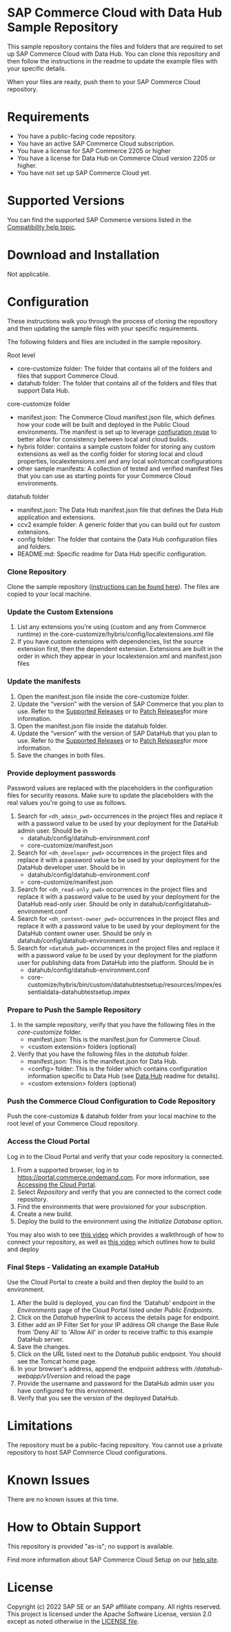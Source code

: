 # SAP Commerce Cloud with Data Hub Sample Repository

This sample repository contains the files and folders that are required to set up SAP Commerce Cloud with Data Hub.  You can clone this repository and then follow the instructions in the readme to update the example files with your specific details. 

When your files are ready, push them to your SAP Commerce Cloud repository.  

# Requirements

- You have a public-facing code repository.
- You have an active SAP Commerce Cloud subscription.
- You have a license for SAP Commerce 2205 or higher
- You have a license for Data Hub on Commerce Cloud version 2205 or higher.
- You have not set up SAP Commerce Cloud yet.

# Supported Versions

You can find the supported SAP Commerce versions listed in the [Compatibility help topic](https://help.sap.com/docs/SAP_COMMERCE_CLOUD_PUBLIC_CLOUD/20125f0eca6340dba918bda360e3cdfa/31ac209eb08f41bc92e9bbe5772fb949.html?version=v2205).

# Download and Installation
Not applicable.

# Configuration

These instructions walk you through the process of cloning the repository and then updating the sample files with your specific requirements. 

The following folders and files are included in the sample repository.

Root level 
- core-customize folder: The folder that contains all of the folders and files that support Commerce Cloud.
- datahub folder: The folder that contains all of the folders and files that support Data Hub.

core-customize folder
- manifest.json: The Commerce Cloud manifest.json file, which defines how your code will be built and deployed in the Public Cloud environments. The manifest is set up to leverage [confiuration reuse](https://help.sap.com/viewer/1be46286b36a4aa48205be5a96240672/SHIP/en-US/2311d89eef9344fc81ef168ac9668307.html) to better allow for consistency between local and cloud builds.
- hybris folder: contains a sample custom folder for storing any custom extensions as well as the config folder for storing local and cloud properties, localextensions.xml and any local solr/tomcat configurations
- other sample manifests: A collection of tested and verified manifest files that you can use as starting points for your Commerce Cloud environments.

datahub folder
- manifest.json: The Data Hub manifest.json file that defines the Data Hub application and extensions.
- ccv2 example folder: A generic folder that you can build out for custom extensions.
- config folder: The folder that contains the Data Hub configuration files and folders.
- README.md: Specific readme for Data Hub specific configuration.

### Clone Repository

Clone the sample repository ([instructions can be found here](https://help.github.com/articles/cloning-a-repository/)). The files are copied to your local machine.

### Update the Custom Extensions

1. List any extensions you're using (custom and any from Commerce runtime) in the core-customize/hybris/config/localextensions.xml file
2. If you have custom extensions with dependencies, list the source extension first, then the dependent extension. Extensions are built in the order in which they appear in your localextension.xml and manifest.json files

### Update the manifests

1. Open the manifest.json file inside the core-customize folder. 
2. Update the “version” with the version of SAP Commerce that you plan to use. Refer to the [Supported Releases](https://help.sap.com/docs/SAP_COMMERCE_CLOUD_PUBLIC_CLOUD/12be4ac419604b01aabb1adeb2c4c8a2/1c6c687ad0ed4964bb43d409818d23a2.html?version=v2205) or to [Patch Releases](https://help.sap.com/docs/SAP_COMMERCE_CLOUD_PUBLIC_CLOUD/75d4c3895cb346008545900bffe851ce/cba026d2b36c4ab18f89525df92cc815.html?version=v2205)for more information.
3. Open the manifest.json file inside the datahub folder.
4. Update the “version” with the version of SAP DataHub that you plan to use. Refer to the [Supported Releases](https://help.sap.com/docs/SAP_COMMERCE_CLOUD_PUBLIC_CLOUD/12be4ac419604b01aabb1adeb2c4c8a2/1c6c687ad0ed4964bb43d409818d23a2.html?version=v2205) or to [Patch Releases](https://help.sap.com/docs/SAP_COMMERCE_CLOUD_PUBLIC_CLOUD/75d4c3895cb346008545900bffe851ce/cba026d2b36c4ab18f89525df92cc815.html?version=v2205)for more information.
5. Save the changes in both files.

### Provide deployment passwords
Password values are replaced with the placeholders in the configuration files for security reasons. Make sure to update the placeholders with the real values you're going to use as follows.
1. Search for `<dh_admin_pwd>` occurrences in the project files and replace it with a password value to be used by your deployment for the DataHub admin user. Should be in
    -  datahub/config/datahub-environment.conf
    -  core-customize/manifest.json
2. Search for `<dh_developer_pwd>` occurrences in the project files and replace it with a password value to be used by your deployment for the DataHub developer user. Should be in
    - datahub/config/datahub-environment.conf
    - core-customize/manifest.json
3. Search for `<dh_read-only_pwd>` occurrences in the project files and replace it with a password value to be used by your deployment for the DataHub read-only user. Should be only in datahub/config/datahub-environment.conf
4. Search for `<dh_content-owner_pwd>` occurrences in the project files and replace it with a password value to be used by your deployment for the DataHub content owner user. Should be only in datahub/config/datahub-environment.conf
5. Search for `<datahub_pwd>` occurrences in the project files and replace it with a password value to be used by your deployment for the platform user for publishing data from DataHub into the platform. Should be in
    - datahub/config/datahub-environment.conf
    - core-customize/hybris/bin/custom/datahubtestsetup/resources/impex/essentialdata-datahubtestsetup.impex

### Prepare to Push the Sample Repository
 
1. In the sample repository, verify that you have the following files in the *core-customize* folder.
   - manifest.json:  This is the manifest.json for Commerce Cloud.
   - \<custom extension> folders (optional)
2. Verify that you have the following files in the *datahub* folder.
   - manifest.json: This is the manifest.json for Data Hub.
   - \<config> folder: This is the folder which contains configuration information specific to Data Hub (see [Data Hub](datahub/README.md) readme for details). 
   - \<custom extension> folders (optional)

### Push the Commerce Cloud Configuration to Code Repository

Push the core-customize & datahub folder from your local machine to the root level of your Commerce Cloud repository.  

### Access the Cloud Portal

Log in to the Cloud Portal and verify that your code repository is connected.

1. From a supported browser, log in to https://portal.commerce.ondemand.com. For more information, see [Accessing the Cloud Portal](https://help.sap.com/viewer/0c2050f6d31f49ddb6eba18509060ae5/SHIP/en-US/bc745004669445478d0c0505d77e096c.html).
2. Select *Repository* and verify that you are connected to the correct code repository.
3. Find the environments that were provisioned for your subscription.
3. Create a new build.
4. Deploy the build to the environment using the *Initialize Database* option.

You may also wish to see [this video](https://enable.cx.sap.com/playlist/dedicated/116161351/1_6tm85g61/1_df6ptanl) which provides a walkthrough of how to connect your repository, as well as [this video](https://enable.cx.sap.com/playlist/dedicated/116161351/1_6tm85g61/1_9ogbv7hz) which outlines how to build and deploy

### Final Steps - Validating an example DataHub

Use the Cloud Portal to create a build and then deploy the build to an environment. 

1. After the build is deployed, you can find the 'Datahub' endpoint in the *Environments* page of the Cloud Portal listed under *Public Endpoints*.
2. Click on the *Datahub* hyperlink to access the details page for endpoint.
3. Either add an IP Filter Set for your IP address OR change the Base Rule from 'Deny All' to 'Allow All' in order to receive traffic to this example DataHub server.
4. Save the changes.
5. Click on the URL listed next to the *Datahub* public endpoint. You should see the Tomcat home page.
6. In your browser's address, append the endpoint address with */datahub-webapp/v1/version* and reload the page
7. Provide the username and password for the DataHub admin user you have configured for this environment.
7. Verify that you see the version of the deployed DataHub.

# Limitations

The repository must be a public-facing repository.  You cannot use a private repository to host SAP Commerce Cloud configurations. 

# Known Issues

There are no known issues at this time.

# How to Obtain Support

This repository is provided "as-is"; no support is available.

Find more information about SAP Commerce Cloud Setup on our [help site](https://help.sap.com/docs/SAP_COMMERCE_CLOUD_PUBLIC_CLOUD?version=v2205).

# License
Copyright (c) 2022 SAP SE or an SAP affiliate company. All rights reserved. This project is licensed under the Apache Software License, version 2.0 except as noted otherwise in the [LICENSE file](https://github.com/SAP-samples/cloud-commerce-sample-setup/blob/main/LICENSES/Apache-2.0.txt).
